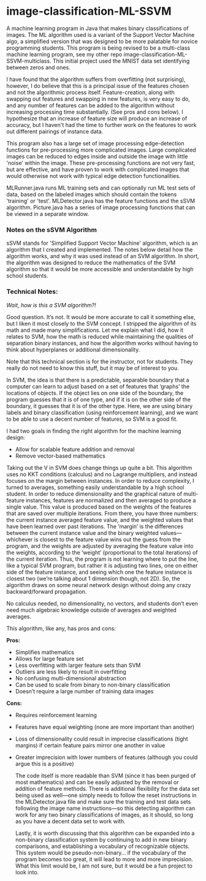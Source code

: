 # image-classification-ML-SSVM

A machine learning program in Java that makes binary classifications of images. The ML algorithm used is a variant of the Support Vector Machine algo, a simplified version that was designed to be more palatable for novice programming students. This program is being revised to be a multi-class machine learning program, see my other repo image-classification-ML-SSVM-multiclass. This initial project used the MNIST data set identifying between zeros and ones. 

I have found that the algorithm suffers from overfitting (not surprising), however, I do believe that this is a principal issue of the features chosen and not the algorithmic process itself. Feature-creation, along with swapping out features and swapping in new features, is very easy to do, and any number of features can be added to the algorithm without increasing processing time substantially. (See pros and cons below). I hypothesize that an increase of feature size will produce an increase of accuracy, but I haven't had the time to further work on the features to work out different pairings of instance data.

This program also has a large set of image processing edge-detection functions for pre-processing more complicated images. Large complicated images can be reduced to edges inside and outside the image with little 'noise' within the image. These pre-processing functions are not very fast, but are effective, and have proven to work with complicated images that would otherwise not work with typical edge detection functionalities.

MLRunner.java runs ML training sets and can optionally run ML test sets of data, based on the labeled images which should contain the tokens 'training' or 'test'. MLDetector.java has the feature functions and the sSVM algorithm. Picture.java has a series of image processing functions that can be viewed in a separate window.

### Notes on the sSVM Algorithm

sSVM stands for 'Simplified Support Vector Machine' algorithm, which is an algorithm that I created and implemented. The notes below detail how the algorithm works, and why it was used instead of an SVM algorithm. In short, the algorithm was designed to reduce the mathematics of the SVM algorithm so that it would be more accessible and understandable by high school students. 

### Technical Notes:

*Wait, how is this a SVM algorithm?!*
    
Good question. It’s not. It would be more accurate to call it something else, but I liken it most closely to the SVM concept. I stripped the algorithm of its math and made many simplifications. Let me explain what I did, how it relates to SVM, how the math is reduced while maintaining the qualities of separation binary instances, and how the algorithm works without having to think about hyperplanes or additional dimensionality.
  
Note that this technical section is for the instructor, not for students. They really do not need to know this stuff, but it may be of interest to you.
  
In SVM, the idea is that there is a predictable, separable boundary that a computer can learn to adjust based on a set of features that ‘graphs’ the locations of objects. If the object lies on one side of the boundary, the program guesses that it is of one type, and if it is on the other side of the boundary, it guesses that it is of the other type. Here, we are using binary labels and binary classification (using reinforcement learning), and we want to be able to use a decent number of features, so SVM is a good fit.
  
I had two goals in finding the right algorithm for the machine learning design:
* Allow for scalable feature addition and removal
* Remove vector-based mathematics

Taking out the V in SVM does change things up quite a bit. This algorithm uses no KKT conditions (calculus) and no Lagrange multipliers, and instead focuses on the margin between instances. In order to reduce complexity, I turned to averages, something easily understandable by a high school student. In order to reduce dimensionality and the graphical nature of multi-feature instances, features are normalized and then averaged to produce a single value. This value is produced based on the weights of the features that are saved over multiple iterations. From there, you have three numbers: the current instance averaged feature value, and the weighted values that have been learned over past iterations. The ‘margin’ is the differences between the current instance value and the binary weighted values—whichever is closest to the feature value wins out the guess from the program, and the weights are adjusted by averaging the feature value into the weights, according to the ‘weight’ (proportional to the total iterations) of the current iteration. Thus, the program is not learning where to put the line, like a typical SVM program, but rather it is adjusting two lines, one on either side of the feature instance, and seeing which one the feature instance is closest two (we’re talking about 1 dimension though, not 2D). So, the algorithm draws on some neural network design without doing any crazy backward/forward propagation.
  
No calculus needed, no dimensionality, no vectors, and students don’t even need much algebraic knowledge outside of averages and weighted averages.
  
This algorithm, like any, has pros and cons:

**Pros:**
* Simplifies mathematics
* Allows for large feature set
* Less overfitting with larger feature sets than SVM
* Outliers are less likely to result in overfitting
* No confusing multi-dimensional abstraction
* Can be used to scale from binary to non-binary classification
* Doesn’t require a large number of training data images

**Cons:**
* Requires reinforcement learning
* Features have equal weighting (none are more important than another)
* Loss of dimensionality could result in imprecise classifications (tight margins) if certain feature pairs mirror one another in value
* Greater imprecision with lower numbers of features (although you could argue this is a positive)

  The code itself is more readable than SVM (since it has been purged of most mathematics) and can be easily adjusted by the removal or addition of feature methods. There is additional flexibility for the data set being used as well—one simply needs to follow the reset instructions in the MLDetector.java file and make sure the training and test data sets following the image name instructions—so this detecting algorithm can work for any two binary classifications of images, as it should, so long as you have a decent data set to work with.
  
  Lastly, it is worth discussing that this algorithm can be expanded into a non-binary classification system by continuing to add in new binary comparisons, and establishing a vocabulary of recognizable objects. This system would be pseudo-non-binary… if the vocabulary of the program becomes too great, it will lead to more and more imprecision. What this limit would be, I am not sure, but it would be a fun project to look into.
